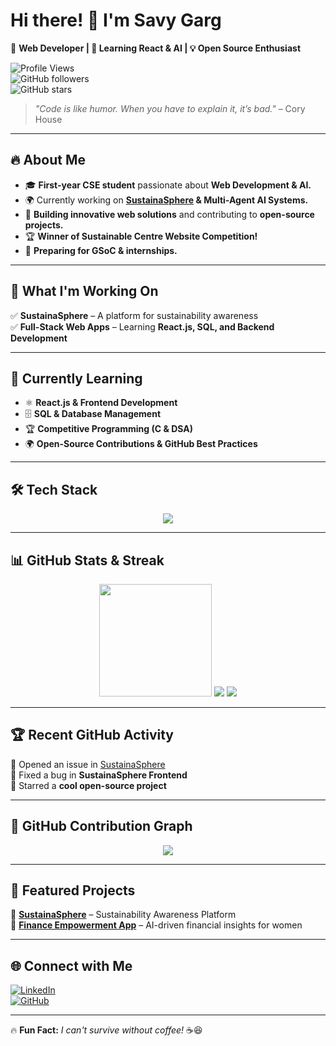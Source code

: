 # **Hi there!** 👋 I'm **Savy Garg**  
🚀 **Web Developer | 🌱 Learning React & AI | 💡 Open Source Enthusiast**  

![Profile Views](https://komarev.com/ghpvc/?username=savygarg&color=blue)  
![GitHub followers](https://img.shields.io/github/followers/savygarg?style=social)  
![GitHub stars](https://img.shields.io/github/stars/savygarg?style=social)  

> *"Code is like humor. When you have to explain it, it’s bad."* – Cory House  

---

## 🔥 **About Me**  
- 🎓 **First-year CSE student** passionate about **Web Development & AI.**  
- 🌍 Currently working on **[SustainaSphere](https://github.com/sustainasphere) & Multi-Agent AI Systems.**  
- 💼 **Building innovative web solutions** and contributing to **open-source projects.**  
- 🏆 **Winner of Sustainable Centre Website Competition!**  
- 🎯 **Preparing for GSoC & internships.**  

---

## 🚀 **What I'm Working On**  
✅ **SustainaSphere** – A platform for sustainability awareness  
✅ **Full-Stack Web Apps** – Learning **React.js, SQL, and Backend Development**  

---

## 🌱 **Currently Learning**  
- ⚛️ **React.js & Frontend Development**  
- 🗄 **SQL & Database Management**  
- 🏆 **Competitive Programming (C & DSA)**  
- 🌍 **Open-Source Contributions & GitHub Best Practices**  

---

## 🛠️ **Tech Stack**  
<div align="center">
  <img src="https://skillicons.dev/icons?i=html,css,js,react,bootstrap,python,sql,c,git,github,vscode,figma" />
</div>  

---

## 📊 **GitHub Stats & Streak**  
<div align="center">
  <img src="https://github-readme-stats.vercel.app/api?username=savygarg&show_icons=true&theme=radical" height="180em" />
 <img src="https://img.shields.io/badge/GitHub%20Streak-🔥%20100-red?style=for-the-badge&logo=github" />
  <img src="https://github-profile-trophy.vercel.app/?username=savygarg&theme=radical&no-frame=true&column=7" />
</div>  

---

## 🏆 **Recent GitHub Activity**  
<!--START_SECTION:activity-->
💪 Opened an issue in [SustainaSphere](https://github.com/sustainasphere)   
🔧 Fixed a bug in **SustainaSphere Frontend**  
🌟 Starred a **cool open-source project**  
<!--END_SECTION:activity-->

---

## 🌟 **GitHub Contribution Graph**  
<div align="center">
  <img src="https://github-readme-activity-graph.vercel.app/graph?username=savygarg&theme=radical" />
</div>

---

## 🎯 **Featured Projects**  
🔹 **[SustainaSphere](https://github.com/sustainasphere)** – Sustainability Awareness Platform   
🔹 **[Finance Empowerment App](https://github.com/savygarg/finance-ai)** – AI-driven financial insights for women  

---

## 🌐 **Connect with Me**  
[![LinkedIn](https://img.shields.io/badge/LinkedIn-blue?style=for-the-badge&logo=linkedin&logoColor=white)](https://www.linkedin.com/in/savy-garg)  
[![GitHub](https://img.shields.io/badge/GitHub-000?style=for-the-badge&logo=github&logoColor=white)](https://github.com/savygarg)  

---

🔥 **Fun Fact:** *I can't survive without coffee!* ☕😆  
